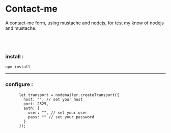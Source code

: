 
# Contact-me

A contact-me form, using mustache and nodejs, for test my know of nodejs and mustache.


<br />

<br />


### install :


``` npm install ```

---

### configure :

```
      let transport = nodemailer.createTransport({
        host: "", // set your host
        port: 2525,
        auth: {
          user: "", // set your user
          pass: "" // set your password
        }
      });

```